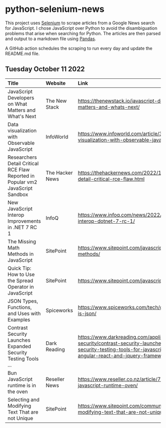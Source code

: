# python-selenium-news

This project uses [Selenium](https://www.seleniumhq.org/) to scrape articles from a Google News search for JavaScript.
I chose JavaScript over Python to avoid the disambiguation problems that arise when searching for Python.
The articles are then parsed and output to a markdown file using [Pandas](https://pandas.pydata.org/).

A GitHub action schedules the scraping to run every day and update the README.md file.

## Tuesday October 11 2022


| Title                                                                           | Website         | Link                                                                                                                                                                       |
|:--------------------------------------------------------------------------------|:----------------|:---------------------------------------------------------------------------------------------------------------------------------------------------------------------------|
| JavaScript Developers on What Matters and What's Next                           | The New Stack   | https://thenewstack.io/javascript-developers-on-what-matters-and-whats-next/                                                                                               |
| Data visualization with Observable JavaScript                                   | InfoWorld       | https://www.infoworld.com/article/3674852/data-visualization-with-observable-javascript.html                                                                               |
| Researchers Detail Critical RCE Flaw Reported in Popular vm2 JavaScript Sandbox | The Hacker News | https://thehackernews.com/2022/10/researchers-detail-critical-rce-flaw.html                                                                                                |
| New JavaScript Interop Improvements in .NET 7 RC 1                              | InfoQ           | https://www.infoq.com/news/2022/10/javascript-interop-dotnet-7-rc-1/                                                                                                       |
| The Missing Math Methods in JavaScript                                          | SitePoint       | https://www.sitepoint.com/javascript-missing-math-methods/                                                                                                                 |
| Quick Tip: How to Use the Spread Operator in JavaScript                         | SitePoint       | https://www.sitepoint.com/javascript-spread-operator/                                                                                                                      |
| JSON Types, Functions, and Uses with Examples                                   | Spiceworks      | https://www.spiceworks.com/tech/devops/articles/what-is-json/                                                                                                              |
| Contrast Security Launches Expanded Security Testing Tools ...                  | Dark Reading    | https://www.darkreading.com/application-security/contrast-security-launches-expanded-security-testing-tools-for-javascript-and-popular-angular-react-and-jquery-frameworks |
| Bun JavaScript runtime is in the oven                                           | Reseller News   | https://www.reseller.co.nz/article/702014/bun-javascript-runtime-oven/                                                                                                     |
| Selecting and Modifying Text That are not Unique                                | SitePoint       | https://www.sitepoint.com/community/t/selecting-and-modifying-text-that-are-not-unique/398019                                                                              |